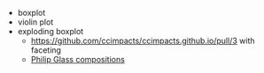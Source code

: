 

- boxplot
- violin plot
- exploding boxplot
  - <https://github.com/ccimpacts/ccimpacts.github.io/pull/3> with faceting
  -  [Philip Glass compositions](http://www.r-bloggers.com/philip-glass-composition-and-exploding-boxplot/)

